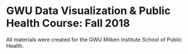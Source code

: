 # GWU Data Visualization & Public Health Course: Fall 2018 
All materials were created for the GWU Milken Institute School of Public Health.
